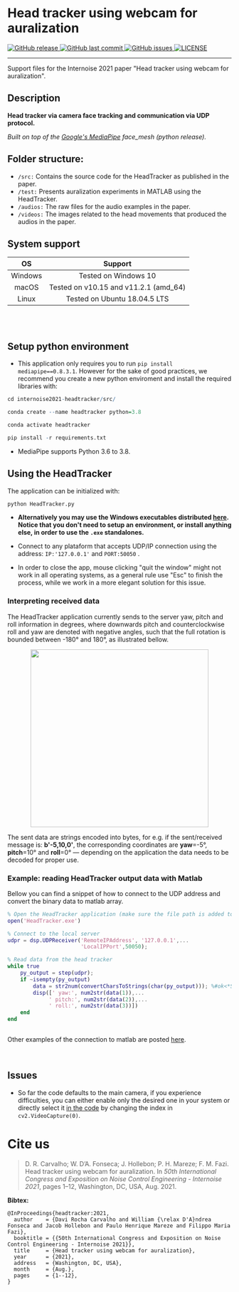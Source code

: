 # Head tracker using webcam for auralization
<p align="left">
  <a href="https://github.com/eac-ufsm/internoise2021-headtracker/releases/" target="_blank">
    <img alt="GitHub release" src="https://img.shields.io/github/v/release/eac-ufsm/internoise2021-headtracker?include_prereleases&style=flat-square">
  </a>

  <a href="https://github.com/eac-ufsm/internoise2021-headtracker/commits/master" target="_blank">
    <img src="https://img.shields.io/github/last-commit/eac-ufsm/internoise2021-headtracker?style=flat-square" alt="GitHub last commit">
  </a>

  <a href="https://github.com/eac-ufsm/internoise2021-headtracker/issues" target="_blank">
    <img src="https://img.shields.io/github/issues/eac-ufsm/internoise2021-headtracker?style=flat-square&color=red" alt="GitHub issues">
  </a>

  <a href="https://github.com/eac-ufsm/internoise2021-headtracker/blob/master/LICENSE" target="_blank">
    <img alt="LICENSE" src="https://img.shields.io/github/license/eac-ufsm/internoise2021-headtracker?style=flat-square&color=yellow">
  <a/>

</p>
<hr>

Support files for the Internoise 2021 paper "Head tracker using webcam for auralization".

## Description
**Head tracker via camera face tracking and communication via UDP protocol.**

*Built on top of the [Google's MediaPipe](https://github.com/google/mediapipe) face_mesh (python release).*

## Folder structure:
  - ```/src:``` Contains the source code for the HeadTracker as published in the paper.
  - ```/test:``` Presents auralization experiments in MATLAB using the HeadTracker.
  - ```/audios:``` The raw files for the audio examples in the paper.  
  - ```/videos:``` The images related to the head movements that produced the audios in the paper.


## System support 
|    OS   |         Support         |
|:-------:|:-----------------------:|
| Windows |   Tested on Windows 10  |
|  macOS  | Tested on v10.15 and v11.2.1 (amd_64) |
|  Linux  | Tested on Ubuntu 18.04.5 LTS          |


<br/><br/>
## Setup python environment
  - This application only requires you to run ```pip install mediapipe==0.8.3.1```. However for the sake of good practices, we recommend you create a new python enviroment and install the required libraries with:
  
  ```R
  cd internoise2021-headtracker/src/
  
  conda create --name headtracker python=3.8
  
  conda activate headtracker

  pip install -r requirements.txt
  ``` 
- MediaPipe supports Python 3.6 to 3.8.

## Using the HeadTracker
  The application can be initialized with:
  ```python
  python HeadTracker.py
  ```
  
 - **Alternatively you may use the Windows executables distributed [here](https://github.com/eac-ufsm/internoise2021-headtracker/releases/tag/1.05.23). Notice that you don't need to setup an environment, or install anything else, in order to use the ```.exe``` standalones.**

- Connect to any plataform that accepts UDP/IP connection using the address: ```IP:'127.0.0.1'```  and ```PORT:50050``` .

- In order to close the app, mouse clicking "quit the window" might not work in all operating systems, as a general rule use "Esc" to finish the process, while we work in a more elegant solution for this issue.


### Interpreting received data
The HeadTracker application currently sends to the server yaw, pitch and roll information in degrees, where downwards pitch and counterclockwise roll and yaw are denoted with negative angles, such that the full rotation is bounded between -180° and 180°, as illustrated bellow. 


<p align="center">
<img width="400px" src="https://github.com/eac-ufsm/internoise2021-headtracker/blob/main/images/coord.svg"/>
</p>
  
The sent data are strings encoded into bytes,  for e.g. if the sent/received message is: **b'-5,10,0'**,  the corresponding coordinates are **yaw**=-5°, **pitch**=10° and **roll**=0°  &#8212; depending on the application the data needs to be decoded for proper use.


### Example: reading HeadTracker output data with Matlab
Bellow you can find a snippet of how to connect to the UDP address and convert the binary data to matlab array.
``` matlab
% Open the HeadTracker application (make sure the file path is added to matlab path variables)
open('HeadTracker.exe')   

% Connect to the local server
udpr = dsp.UDPReceiver('RemoteIPAddress', '127.0.0.1',...
                       'LocalIPPort',50050); 

% Read data from the head tracker
while true   
    py_output = step(udpr);
    if ~isempty(py_output)
        data = str2num(convertCharsToStrings(char(py_output))); %#ok<*ST2NM>
        disp([' yaw:', num2str(data(1)),...
             ' pitch:', num2str(data(2)),...
             ' roll:', num2str(data(3))])
    end
end 
 
```
Other examples of the connection to matlab are posted [here](https://github.com/eac-ufsm/internoise2021-headtracker/tree/main/test).

<br/>

## Issues

 - So far the code defaults to the main camera, if you experience difficulties, you can either enable only the desired one in your system or directly select it [in the code](https://github.com/eac-ufsm/internoise2021-headtracker/blob/1f2dada96790360cbd68de936ef04852579f9a27/src/HeadTracker.py#L85) by changing the index in ```cv2.VideoCapture(0)```.

# Cite us

> D. R. Carvalho; W. D’A. Fonseca; J. Hollebon; P. H. Mareze; F. M. Fazi. Head tracker using webcam for auralization. In *50th International Congress and Exposition on Noise Control Engineering - Internoise 2021*, pages 1–12, Washington, DC, USA, Aug. 2021.

**Bibtex:**
```
@InProceedings{headtracker:2021,
  author    = {Davi Rocha Carvalho and William {\relax D'A}ndrea Fonseca and Jacob Hollebon and Paulo Henrique Mareze and Filippo Maria Fazi},
  booktitle = {{50th International Congress and Exposition on Noise Control Engineering - Internoise 2021}},
  title     = {Head tracker using webcam for auralization},
  year      = {2021},
  address   = {Washington, DC, USA},
  month     = {Aug.},
  pages     = {1--12},
}
```

